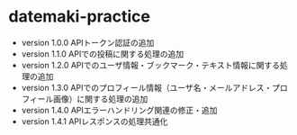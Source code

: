 # datemaki-practice
- version 1.0.0 APIトークン認証の追加
- version 1.1.0 APIでの投稿に関する処理の追加
- version 1.2.0 APIでのユーザ情報・ブックマーク・テキスト情報に関する処理の追加
- version 1.3.0 APIでのプロフィール情報（ユーザ名・メールアドレス・プロフィール画像）に関する処理の追加
- version 1.4.0 APIエラーハンドリング関連の修正・追加
- version 1.4.1 APIレスポンスの処理共通化
